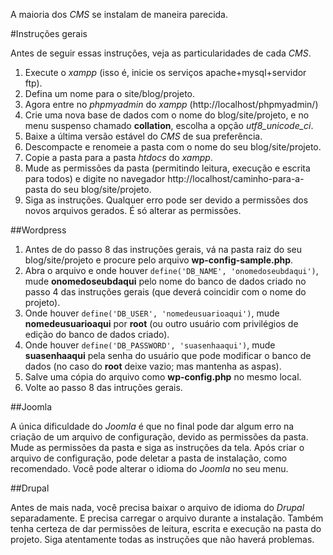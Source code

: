 A maioria dos *CMS* se instalam de maneira parecida.

#Instruções gerais

Antes de seguir essas instruções, veja as particularidades de cada *CMS*.

1. Execute o *xampp* (isso é, inicie os serviços apache+mysql+servidor ftp).
2. Defina um nome para o site/blog/projeto.
3. Agora entre no *phpmyadmin* do *xampp* (http://localhost/phpmyadmin/)
4. Crie uma nova base de dados com o nome do blog/site/projeto, e no menu suspenso chamado **collation**, escolha a opção *utf8_unicode_ci*.
5. Baixe a última versão estável do *CMS* de sua preferência.
6. Descompacte e renomeie a pasta com o nome do seu blog/site/projeto.
7. Copie a pasta para a pasta *htdocs* do *xampp*.
8. Mude as permissões da pasta (permitindo leitura, execução e escrita para todos) e digite no navegador http://localhost/caminho-para-a-pasta do seu blog/site/projeto.
9. Siga as instruções. Qualquer erro pode ser devido a permissões dos novos arquivos gerados. É só alterar as permissões.

##Wordpress

1. Antes de do passo 8 das instruções gerais, vá na pasta raiz do seu blog/site/projeto e procure pelo arquivo **wp-config-sample.php**.
2. Abra o arquivo e onde houver `define('DB_NAME', 'onomedoseubdaqui')`, mude **onomedoseubdaqui** pelo nome do banco de dados criado no passo 4 das instruções gerais (que deverá coincidir com o nome do projeto).
3. Onde houver `define('DB_USER', 'nomedeusuarioaqui')`, mude **nomedeusuarioaqui** por **root** (ou outro usuário com privilégios de edição do banco de dados criado).
4. Onde houver `define('DB_PASSWORD', 'suasenhaaqui')`, mude **suasenhaaqui** pela senha do usuário que pode modificar o banco de dados (no caso do **root** deixe vazio; mas mantenha as aspas).
5. Salve uma cópia do arquivo como **wp-config.php** no mesmo local.
6. Volte ao passo 8 das intruções gerais.

##Joomla

A única dificuldade do *Joomla* é que no final pode dar algum erro na criação de um arquivo de configuração, devido as permissões da pasta. Mude as permissões da pasta e siga as instruções da tela. Após criar o arquivo de configuração, pode deletar a pasta de instalação, como recomendado. Você pode alterar o idioma do *Joomla* no seu menu.

##Drupal

Antes de mais nada, você precisa baixar o arquivo de idioma do *Drupal* separadamente. E precisa carregar o arquivo durante a instalação. Também tenha certeza de dar permissões de leitura, escrita e execução na pasta do projeto. Siga atentamente todas as instruções que não haverá problemas.
